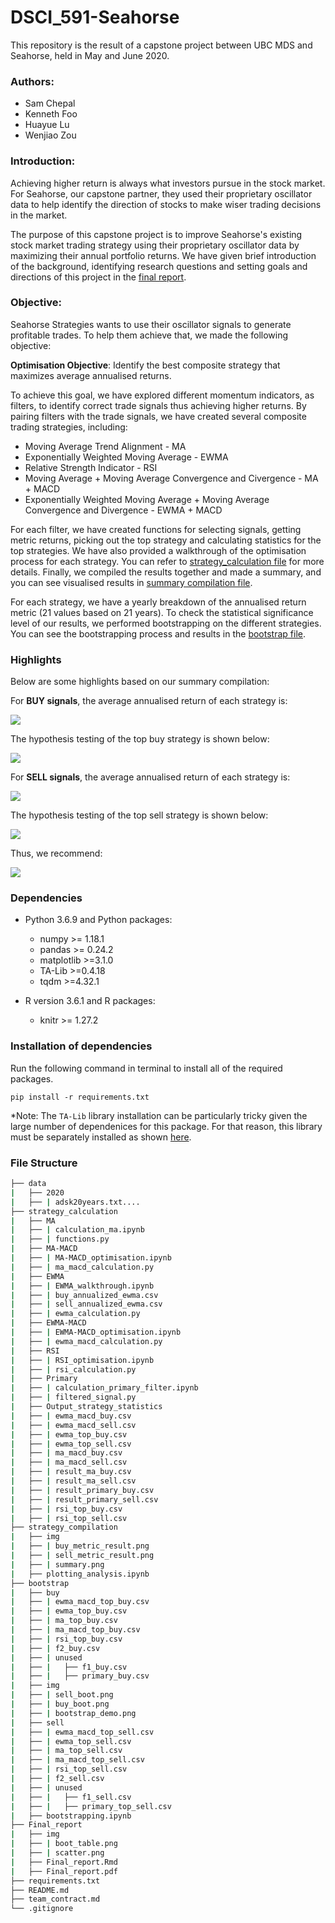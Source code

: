 # DSCI_591-Seahorse
This repository is the result of a capstone project between UBC MDS and Seahorse, held in May and June 2020.

### Authors: 

- Sam Chepal
- Kenneth Foo
- Huayue Lu
- Wenjiao Zou

### Introduction:

Achieving higher return is always what investors pursue in the stock market. For Seahorse, our capstone partner, they used their proprietary oscillator data to help identify the direction of stocks to make wiser trading decisions in the market.

The purpose of this capstone project is to improve Seahorse's existing stock market trading strategy using their proprietary oscillator data by maximizing their annual portfolio returns. We have given brief introduction of the background, identifying research questions and setting goals and directions of this project in the [final report](https://github.ubc.ca/MDS-2019-20/DSCI_591-Seahorse/blob/master/Final_report/Final_report.pdf). 


### Objective:

Seahorse Strategies wants to use their oscillator signals to generate profitable trades. To help them achieve that, we made the following objective:  

__Optimisation Objective__: Identify the best composite strategy that maximizes average annualised returns. 


To achieve this goal, we have explored different momentum indicators, as filters, to identify correct trade signals thus achieving higher returns. By pairing filters with the trade signals, we have created several composite trading strategies, including:

- Moving Average Trend Alignment - MA
- Exponentially Weighted Moving Average - EWMA
- Relative Strength Indicator - RSI
- Moving Average + Moving Average Convergence and Civergence - MA + MACD
- Exponentially Weighted Moving Average + Moving Average Convergence and Divergence - EWMA + MACD

For each filter, we have created functions for selecting signals, getting metric returns, picking out the top strategy and calculating statistics for the top strategies. We have also provided a walkthrough of the optimisation process for each strategy. You can refer to [strategy_calculation file](https://github.ubc.ca/MDS-2019-20/DSCI_591-Seahorse/tree/master/strategy_calculation) for more details. Finally, we compiled the results together and made a summary, and you can see visualised results in [summary compilation file](https://github.ubc.ca/MDS-2019-20/DSCI_591-Seahorse/blob/master/summary_compilation/plotting_analysis.ipynb).

For each strategy, we have a yearly breakdown of the annualised return metric (21 values based on 21 years). To check the statistical significance level of our results, we performed bootstrapping on the different strategies. You can see the bootstrapping process and results in the [bootstrap file](https://github.ubc.ca/MDS-2019-20/DSCI_591-Seahorse/blob/master/bootstrap/bootstrapping.ipynb).


### Highlights

Below are some highlights based on our summary compilation:


For **BUY signals**, the average annualised return of each strategy is:

![](summary_compilation/img/buy_metric_result.png)

The hypothesis testing of the top buy strategy is shown below:

![](bootstrap/img/buy_boot.png)






For **SELL signals**, the average annualised return of each strategy is:

![](summary_compilation/img/sell_metric_result.png)

The hypothesis testing of the top sell strategy is shown below:

![](bootstrap/img/sell_boot.png)


Thus, we recommend:


![](summary_compilation/img/summary.png)

### Dependencies

  - Python 3.6.9 and Python packages:
    
      - numpy \>= 1.18.1
      - pandas \>= 0.24.2
      - matplotlib \>=3.1.0
      - TA-Lib \>=0.4.18   
      - tqdm \>=4.32.1
      
  - R version 3.6.1 and R packages:
   
      - knitr \>= 1.27.2

### Installation of dependencies

Run the following command in terminal to install all of the required packages. 

```
pip install -r requirements.txt
```
*Note: The `TA-Lib` library installation can be particularly tricky given the large number of dependenices for this package. For that reason, this library must be separately installed as shown [here](https://mrjbq7.github.io/ta-lib/install.html).


### File Structure
```bash
├── data
|   ├── 2020
|   ├── | adsk20years.txt....
├── strategy_calculation
|   ├── MA
|   ├── | calculation_ma.ipynb
|   ├── | functions.py
|   ├── MA-MACD
|   ├── | MA-MACD_optimisation.ipynb
|   ├── | ma_macd_calculation.py
|   ├── EWMA
|   ├── | EWMA_walkthrough.ipynb
|   ├── | buy_annualized_ewma.csv
|   ├── | sell_annualized_ewma.csv
|   ├── | ewma_calculation.py
|   ├── EWMA-MACD
|   ├── | EWMA-MACD_optimisation.ipynb	
|   ├── | ewma_macd_calculation.py
|   ├── RSI
|   ├── | RSI_optimisation.ipynb
|   ├── | rsi_calculation.py
|   ├── Primary
|   ├── | calculation_primary_filter.ipynb
|   ├── | filtered_signal.py
|   ├── Output_strategy_statistics
|   ├── | ewma_macd_buy.csv
|   ├── | ewma_macd_sell.csv
|   ├── | ewma_top_buy.csv
|   ├── | ewma_top_sell.csv	
|   ├── | ma_macd_buy.csv	
|   ├── | ma_macd_sell.csv	
|   ├── | result_ma_buy.csv	
|   ├── | result_ma_sell.csv
|   ├── | result_primary_buy.csv
|   ├── | result_primary_sell.csv
|   ├── | rsi_top_buy.csv
|   ├── | rsi_top_sell.csv
├── strategy_compilation
|   ├── img 
|   ├── | buy_metric_result.png
|   ├── | sell_metric_result.png
|   ├── | summary.png	
|   ├── plotting_analysis.ipynb
├── bootstrap
|   ├── buy 
|   ├── | ewma_macd_top_buy.csv
|   ├── | ewma_top_buy.csv
|   ├── | ma_top_buy.csv
|   ├── | ma_macd_top_buy.csv
|   ├── | rsi_top_buy.csv
|   ├── | f2_buy.csv
|   ├── | unused
|   ├── |   ├── f1_buy.csv
|   ├── |   ├── primary_buy.csv
|   ├── img 
|   ├── | sell_boot.png
|   ├── | buy_boot.png	
|   ├── | bootstrap_demo.png
|   ├── sell 
|   ├── | ewma_macd_top_sell.csv
|   ├── | ewma_top_sell.csv
|   ├── | ma_top_sell.csv
|   ├── | ma_macd_top_sell.csv
|   ├── | rsi_top_sell.csv
|   ├── | f2_sell.csv
|   ├── | unused
|   ├── |   ├── f1_sell.csv
|   ├── |   ├── primary_top_sell.csv
|   ├── bootstrapping.ipynb
├── Final_report
|   ├── img
|   ├── | boot_table.png
|   ├── | scatter.png
|   ├── Final_report.Rmd
|   ├── Final_report.pdf
├── requirements.txt
├── README.md
├── team_contract.md
└── .gitignore
```
